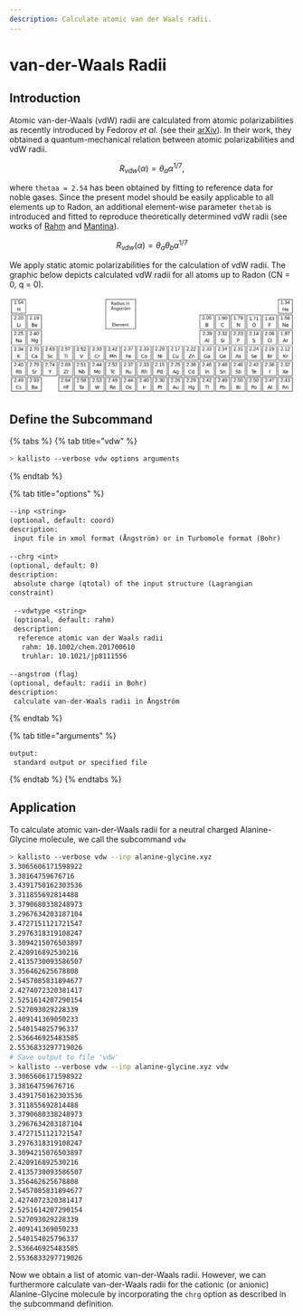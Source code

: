 ```yaml
---
description: Calculate atomic van der Waals radii.
---
```


# van-der-Waals Radii

## Introduction

Atomic van-der-Waals \(vdW\) radii are calculated from atomic polarizabilities as recently introduced by Fedorov _et al._ \(see their [arXiv](https://arxiv.org/abs/1803.11507)\). In their work, they obtained a quantum-mechanical relation between atomic polarizabilities and vdW radii.

$$
R_{vdw}(\alpha) = \theta_a \alpha^{1/7},
$$

where `thetaa = 2.54` has been obtained by fitting to reference data for noble gases. Since the present model should be easily applicable to all elements up to Radon, an additional element-wise parameter `thetab` is introduced and fitted to reproduce theoretically determined vdW radii \(see works of [Rahm](https://chemistry-europe.onlinelibrary.wiley.com/doi/abs/10.1002/chem.201602949) and [Mantina](https://pubs.acs.org/doi/10.1021/jp8111556)\).

$$
R_{vdw}(\alpha) = \theta_a \theta_b\alpha^{1/7}
$$

We apply static atomic polarizabilities for the calculation of vdW radii. The graphic below depicts calculated vdW radii for all atoms up to Radon \(CN = 0, q = 0\).

![](../.gitbook/assets/vdw.png)

## Define the Subcommand

{% tabs %}
{% tab title="vdw" %}
```bash
> kallisto --verbose vdw options arguments
```
{% endtab %}

{% tab title="options" %}
```markup
--inp <string> 
(optional, default: coord)
description: 
 input file in xmol format (Ångström) or in Turbomole format (Bohr)

--chrg <int>
(optional, default: 0)
description:
 absolute charge (qtotal) of the input structure (Lagrangian constraint)

 --vdwtype <string>
 (optional, default: rahm)
 description:
  reference atomic van der Waals radii
   rahm: 10.1002/chem.201700610
   truhlar: 10.1021/jp8111556

--angstrom (flag)
(optional, default: radii in Bohr)
description:
 calculate van-der-Waals radii in Ångström
```
{% endtab %}

{% tab title="arguments" %}
```text
output: 
 standard output or specified file
```
{% endtab %}
{% endtabs %}

## Application

To calculate atomic van-der-Waals radii for a neutral charged Alanine-Glycine molecule, we call the subcommand `vdw`

```bash
> kallisto --verbose vdw --inp alanine-glycine.xyz
3.3065606171598922
3.38164759676716
3.4391750162303536
3.311855692814488
3.3790680338248973
3.2967634203187104
3.4727151121721547
3.2976318319108247
3.3094215076503897
2.420916892530216
2.4135730093586507
3.356462625678808
2.5457085831894677
2.4274072320381417
2.5251614207290154
2.527093029228339
2.409141369050233
2.540154025796337
2.536646925483585
2.5536833297719026
# Save output to file 'vdw'
> kallisto --verbose vdw --inp alanine-glycine.xyz vdw
3.3065606171598922
3.38164759676716
3.4391750162303536
3.311855692814488
3.3790680338248973
3.2967634203187104
3.4727151121721547
3.2976318319108247
3.3094215076503897
2.420916892530216
2.4135730093586507
3.356462625678808
2.5457085831894677
2.4274072320381417
2.5251614207290154
2.527093029228339
2.409141369050233
2.540154025796337
2.536646925483585
2.5536833297719026
```

Now we obtain a list of atomic van-der-Waals radii. However, we can furthermore calculate van-der-Waals radii for the cationic \(or anionic\) Alanine-Glycine molecule by incorporating the `chrg` option as described in the subcommand definition.

